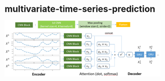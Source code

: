 # multivariate-time-series-prediction
![](https://github.com/yuhsuanyang/multivariate-time-series-prediction/blob/master/src/model.PNG)
